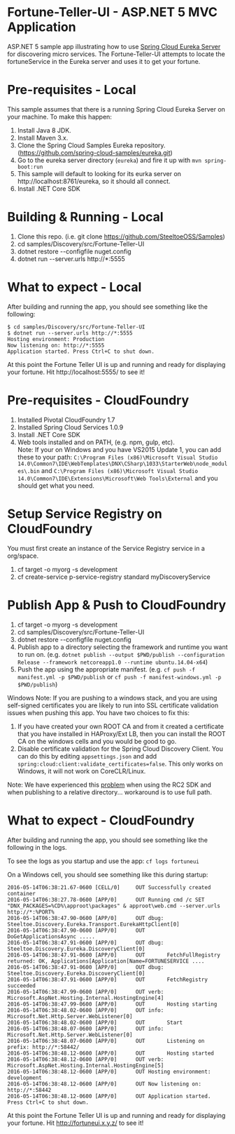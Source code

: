 # Fortune-Teller-UI - ASP.NET 5 MVC Application
ASP.NET 5 sample app illustrating how to use [Spring Cloud Eureka Server](http://projects.spring.io/spring-cloud/docs/1.0.3/spring-cloud.html#spring-cloud-eureka-server) for discovering micro services. The Fortune-Teller-UI attempts to locate the fortuneService in the Eureka server and uses it to get your fortune.

# Pre-requisites - Local

This sample assumes that there is a running Spring Cloud Eureka Server on your machine. To make this happen:

1. Install Java 8 JDK.
2. Install Maven 3.x.
3. Clone the Spring Cloud Samples Eureka repository. (https://github.com/spring-cloud-samples/eureka.git)
4. Go to the eureka server directory (`eureka`) and fire it up with `mvn spring-boot:run`
5. This sample will default to looking for its eurka server on http://localhost:8761/eureka, so it should all connect.
6. Install .NET Core SDK

# Building & Running - Local

1. Clone this repo. (i.e. git clone https://github.com/SteeltoeOSS/Samples)
2. cd samples/Discovery/src/Fortune-Teller-UI
3. dotnet restore --configfile nuget.config
4. dotnet run --server.urls http://*:5555


# What to expect - Local
After building and running the app, you should see something like the following:
```
$ cd samples/Discovery/src/Fortune-Teller-UI
$ dotnet run --server.urls http://*:5555
Hosting environment: Production
Now listening on: http://*:5555
Application started. Press Ctrl+C to shut down.
```
At this point the Fortune Teller UI is up and running and ready for displaying your fortune. Hit http://localhost:5555/ to see it!

# Pre-requisites - CloudFoundry

1. Installed Pivotal CloudFoundry 1.7
2. Installed Spring Cloud Services 1.0.9
3. Install .NET Core SDK
4. Web tools installed and on PATH, (e.g. npm, gulp, etc).  
Note: If your on Windows and you have VS2015 Update 1, you can add these to your path: `C:\Program Files (x86)\Microsoft Visual Studio 14.0\Common7\IDE\WebTemplates\DNX\CSharp\1033\StarterWeb\node_modules\.bin` and `C:\Program Files (x86)\Microsoft Visual Studio 14.0\Common7\IDE\Extensions\Microsoft\Web Tools\External` and you should get what you need.

# Setup Service Registry on CloudFoundry
You must first create an instance of the Service Registry service in a org/space.

1. cf target -o myorg -s development
2. cf create-service p-service-registry standard myDiscoveryService 

# Publish App & Push to CloudFoundry

1. cf target -o myorg -s development
2. cd samples/Discovery/src/Fortune-Teller-UI
3. dotnet restore --configfile nuget.config
4. Publish app to a directory selecting the framework and runtime you want to run on. 
(e.g. `dotnet publish --output $PWD/publish --configuration Release --framework netcoreapp1.0 --runtime ubuntu.14.04-x64`)
5. Push the app using the appropriate manifest.
 (e.g. `cf push -f manifest.yml -p $PWD/publish` or `cf push -f manifest-windows.yml -p $PWD/publish`)

Windows Note: If you are pushing to a windows stack, and you are using self-signed certificates you are likely to run into SSL certificate validation issues when pushing this app. You have two choices to fix this:

1. If you have created your own ROOT CA and from it created a certificate that you have installed in HAProxy/Ext LB, then you can install the ROOT CA on the windows cells and you would be good to go.
2. Disable certificate validation for the Spring Cloud Discovery Client.  You can do this by editing `appsettings.json` and add `spring:cloud:client:validate_certificates=false`. This only works on Windows, it will not work on CoreCLR/Linux.

Note: We have experienced this [problem](https://github.com/dotnet/cli/issues/3283) when using the RC2 SDK and when publishing to a relative directory... workaround is to use full path.

# What to expect - CloudFoundry
After building and running the app, you should see something like the following in the logs. 

To see the logs as you startup and use the app: `cf logs fortuneui`

On a Windows cell, you should see something like this during startup:
```
2016-05-14T06:38:21.67-0600 [CELL/0]     OUT Successfully created container
2016-05-14T06:38:27.78-0600 [APP/0]      OUT Running cmd /c SET "DNX_PACKAGES=%CD%\approot\packages" & approot\web.cmd --server.urls http://*:%PORT%
2016-05-14T06:38:47.90-0600 [APP/0]      OUT dbug: Steeltoe.Discovery.Eureka.Transport.EurekaHttpClient[0]
2016-05-14T06:38:47.90-0600 [APP/0]      OUT       DoGetApplicationsAsync .....
2016-05-14T06:38:47.91-0600 [APP/0]      OUT dbug: Steeltoe.Discovery.Eureka.DiscoveryClient[0]
2016-05-14T06:38:47.91-0600 [APP/0]      OUT       FetchFullRegistry returned: OK, Applications[Application[Name=FORTUNESERVICE ....
2016-05-14T06:38:47.91-0600 [APP/0]      OUT dbug: Steeltoe.Discovery.Eureka.DiscoveryClient[0]
2016-05-14T06:38:47.91-0600 [APP/0]      OUT       FetchRegistry succeeded
2016-05-14T06:38:47.99-0600 [APP/0]      OUT verb: Microsoft.AspNet.Hosting.Internal.HostingEngine[4]
2016-05-14T06:38:47.99-0600 [APP/0]      OUT       Hosting starting
2016-05-14T06:38:48.02-0600 [APP/0]      OUT info: Microsoft.Net.Http.Server.WebListener[0]
2016-05-14T06:38:48.02-0600 [APP/0]      OUT       Start
2016-05-14T06:38:48.07-0600 [APP/0]      OUT info: Microsoft.Net.Http.Server.WebListener[0]
2016-05-14T06:38:48.07-0600 [APP/0]      OUT       Listening on prefix: http://*:58442/
2016-05-14T06:38:48.12-0600 [APP/0]      OUT       Hosting started
2016-05-14T06:38:48.12-0600 [APP/0]      OUT verb: Microsoft.AspNet.Hosting.Internal.HostingEngine[5]
2016-05-14T06:38:48.12-0600 [APP/0]      OUT Hosting environment: development
2016-05-14T06:38:48.12-0600 [APP/0]      OUT Now listening on: http://*:58442
2016-05-14T06:38:48.12-0600 [APP/0]      OUT Application started. Press Ctrl+C to shut down.
```
At this point the Fortune Teller UI is up and running and ready for displaying your fortune. Hit http://fortuneui.x.y.z/ to see it!

